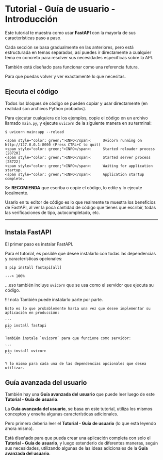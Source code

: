 # Tutorial - Guía de usuario - Introducción

Este tutorial te muestra como usar **FastAPI** con la mayoría de sus características paso a paso.

Cada sección se basa gradualmente en las anteriores, pero está estructurada en temas separados, así puedes ir directamente a cualquier tema en concreto para resolver sus necesidades específicas sobre la API.

También está diseñado para funcionar como una referencia futura.

Para que puedas volver y ver exactamente lo que necesitas.

## Ejecuta el código

Todos los bloques de código se pueden copiar y usar directamente (en realidad son archivos Python probados).

Para ejecutar cualquiera de los ejemplos, copie el código en un archivo llamado `main.py`, y ejecute `uvicorn` de la siguiente manera en su terminal:

<div class="termy">

```console
$ uvicorn main:app --reload

<span style="color: green;">INFO</span>:     Uvicorn running on http://127.0.0.1:8000 (Press CTRL+C to quit)
<span style="color: green;">INFO</span>:     Started reloader process [28720]
<span style="color: green;">INFO</span>:     Started server process [28722]
<span style="color: green;">INFO</span>:     Waiting for application startup.
<span style="color: green;">INFO</span>:     Application startup complete.
```

</div>

Se **RECOMIENDA** que escriba o copie el código, lo edite y lo ejecute localmente.

Usarlo en tu editor de código es lo que realmente te muestra los beneficios de FastAPI, al ver la poca cantidad de código que tienes que escribir, todas las verificaciones de tipo, autocompletado, etc.

---

## Instala FastAPI

El primer paso es instalar FastAPI.

Para el tutorial, es posible que desee instalarlo con todas las dependencias y características opcionales:

<div class="termy">

```console
$ pip install fastapi[all]

---> 100%
```

</div>

...eso también incluye `uvicorn` que se usa como el servidor que ejecuta su código.

!!! nota
    También puede instalarlo parte por parte.

    Esto es lo que probablemente haría una vez que desee implementar su aplicación en producción:

    ```
    pip install fastapi
    ```

    También instale `uvicorn` para que funcione como servidor:

    ```
    pip install uvicorn
    ```

    Y lo mismo para cada una de las dependencias opcionales que desea utilizar.

## Guía avanzada del usuario 

También hay una **Guía avanzada del usuario** que puede leer luego de este  **Tutorial - Guía de usuario**.

La **Guía avanzada del usuario**, se basa en este tutorial, utiliza los mismos conceptos y enseña algunas características adicionales.

Pero primero debería leer el **Tutorial - Guía de usuario** (lo que está leyendo ahora mismo).

Está diseñado para que pueda crear una aplicación completa con solo el **Tutorial - Guía de usuario**, y luego extenderlo de diferentes maneras, según sus necesidades, utilizando algunas de las ideas adicionales de la **Guía avanzada del usuario**.

